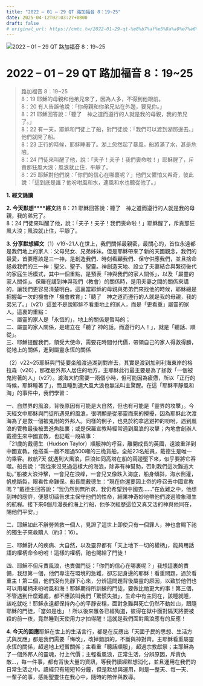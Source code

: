 ```yaml
---
title: "2022 – 01 – 29 QT 路加福音 8：19~25"
date: 2025-04-12T02:03:27+0800
draft: false
# original_url: https://cmtc.tw/2022-01-29-qt-%e8%b7%af%e5%8a%a0%e7%a6%8f%e9%9f%b3-8%ef%bc%9a1925
---
```


![2022 – 01 – 29 QT 路加福音 8：19\~25](/images/qt.jpg   "2022 – 01 – 29 QT 路加福音 8：19\~25")

# 2022 – 01 – 29 QT 路加福音 8：19\~25

> 路加福音 8：19\~25  
> 8：19 耶穌的母親和他弟兄來了，因為人多，不得到他跟前。  
> 8：20 有人告訴他說：「你母親和你弟兄站在外邊，要見你。」  
> 8：21 耶穌回答說：「聽了　神之道而遵行的人就是我的母親，我的弟兄了。」  
> 8：22 有一天，耶穌和門徒上了船，對門徒說：「我們可以渡到湖那邊去。」他們就開了船。  
> 8：23 正行的時候，耶穌睡著了。湖上忽然起了暴風，船將滿了水，甚是危險。  
> 8：24 門徒來叫醒了他，說：「夫子！夫子！我們喪命啦！」耶穌醒了，斥責那狂風大浪；風浪就止住，平靜了。  
> 8：25 耶穌對他們說：「你們的信心在哪裏呢？」他們又懼怕又希奇，彼此說：「這到底是誰？他吩咐風和水，連風和水也聽從他了。」

**1.** **經文誦讀**

**2. 今天默想****經文**路 8：21 耶穌回答說：聽了　神之道而遵行的人就是我的母親，我的弟兄了。  
8：24 門徒來叫醒了他，說：「夫子！夫子！我們喪命啦！」耶穌醒了，斥責那狂風大浪；風浪就止住，平靜了。

**3. 分享默想經文**（1）v19\~21人在世上，我們關係最親密，最關心的，首位永遠都是我們地上的家人：父母兒女、兄弟姊妹。但是耶穌帶來了新的天國觀念，我們的最愛，首要應該是三一神，是創造我們、時刻看顧我們、保守供應我們，並且捨命拯救我們的三一神：聖父、聖子、聖靈。神創造天地、設立了夫妻結合與繁衍後代的家庭生活模式，其中一個重點，是預表「神與我們的家人關係」，以及「屬靈的家人關係」。保羅在講到神與我們（教會）的關係時，是用夫妻之間的關係來講的，讓我們更容易清楚明白。這裏當耶穌的母親與弟弟們來找他的時候，耶穌總是把握每一次的機會作「機會教育」：「聽了　神之道而遵行的人就是我的母親，我的弟兄了。」（v21）這並不是說耶穌不看重地上的家人，而是「更看重」屬靈的家人。這裏的重點：  
一、屬靈的家人是「永恆的」，地上的關係是暫時的；  
二、屬靈的家人關係，是建立在「聽了 神的話，而遵行的人！」，就是「聽話、順從」。  
三、耶穌提醒我們，領受大使命，需要花時間付代價，帶領自己的家人得救得勝，從地上的關係，進到屬靈永恆的關係

（2）v22\~25耶穌與門徒要坐船渡過湖到對岸去，其實是渡到加利利海東岸的格拉森（v26），那裡是外邦人居住的地方，主耶穌此行最主要是為了拯救「一個被鬼附著的人」（v27）。渡海大約需要一兩個小時，但可能因為疲憊，所以「正行的時候，耶穌睡著了」，而且睡到連大風大浪也無法叫主驚醒。在這「耶穌平靜風和海」的事件中，我們學習：

一、自然界的風浪，背後原因有可能是大自然，但也有可能是「靈界的攻擊」。今天經文中耶穌與門徒所遇見的風浪，很明顯是從邪靈而來的攪擾，因為耶穌此次渡海為了是救一個被鬼附的外邦人。同樣的例子，也見於約拿逃避神的吩咐，遇到風浪的管教最後被丟進魚肚裏；或是保羅宣教時經常遇到風浪的攻擊；內地會創辦人戴德生來中國宣教，也記載一段故事：  
「21歲的戴德生（Hudson Taylor）順服神的呼召，離開成長的英國，遠渡重洋到中國宣教。他搭乘一艘不超過500噸的三桅貨船，全船23名船員，戴德生是唯一的乘客。啟航7天 就遇到大風浪，巨浪如同高塔在船的兩邊壓下來，似乎要將它吞噬。船長說：“我從來沒見過這樣大的海浪，除非有神幫助，否則我們這次難逃大劫。”船被大浪沖擊，一會兒在浪峰，一會兒又像跌入海底，船身傾斜，海水倒灌，帆桅斷裂，眼看性命難保。船長問戴德生：“現在你還要因上帝的呼召去中國宣教嗎？”戴德生回答說：“我仍然別無所求，我仍希望到中國去……”在危難之中，他想到神的應許，便懇切禱告求主保守他們的性命，結果神奇妙地帶他們渡過險象環生的航程。接下來6個月漫長的海上行船，他多次經歷這位又真又活的神與他同在，賜他們平安。」

二、耶穌如此不辭勞苦救一個人，見證了這世上即使只有一個罪人，神也會賜下祂的獨生子來救贖人（約3：16）。

三、耶穌對人的疾病、大自然，以及靈界都有「天上地下一切的權柄」，能夠用話語的權柄命令吩咐！這樣的權柄，祂也賜給了門徒！

四、耶穌不但斥責風浪，也責備門徒：「你們的信心在哪裏呢？」我想這裏的責備，我想第一個，他們專注在環境的急難，卻忘記身邊的耶穌！看重問題，過於看重主！第二個，他們沒有先靜下心來，分辨這問題背後屬靈的原因，以致於他們也可以用權柄來吩咐風和海！耶穌期待所訓練的門徒，要做比祂更大的事！第三個，不管遇到什麼難處，都不應該叫我們「驚慌失措」，生命中有主同在，該睡就睡，該吃就吃！耶穌永遠都保持內心的平靜安穩，面對急難與死亡仍然不動如山，跟隨耶穌的門徒，「當如是也」！所以後來雅各已經殉道，彼得在獄中面對隔天將要被殺的前一夜，竟然睡到天使用力才拍得醒！這就是我們面對風浪應有的反應！

**4. 今天的回應**耶穌在世上的生活言行，都是在反應出「天國子民的思想、生活方式與反應」都是我們需要「悔改」，改掉錯誤的，不斷與神對齊。主耶穌看重屬靈永恆的關係，超過地上短暫關係；主看重「聽話順服」，超過宗教獻祭；主耶穌為了一個外邦人的靈魂，付上代價；主輕看風浪，正常生活，分辨原因，斥責仇敵…，每一件事，都有背後大量的資訊，等我們讀經默想消化，並且運用在我們的日常生活之中。讀經只有短短10分鐘，但是默想與運用，則是一整天、每一天、一輩子的事，感謝聖靈住在我心中，隨時的陪伴與教導。